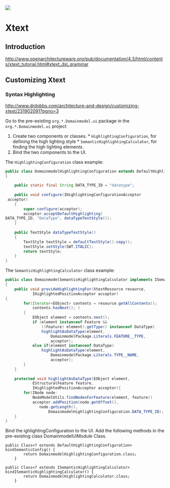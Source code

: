 


[![](http://code.google.com/images/code_sm.png)](http://code.google.com/)


# Xtext #

## Introduction ##

http://www.openarchitectureware.org/pub/documentation/4.3/html/contents/xtext_tutorial.html#xtext_dsl_grammar


## Customizing Xtext ##

### Syntax Highlighting ###

http://www.drdobbs.com/architecture-and-design/customizing-xtext/231902091?pgno=3

Go to the pre-existing `org.*.Domainmodel.ui` package in the `org.*.Domainmodel.ui` project

  1. Create two components or classes.
    * `HighlightingConfiguration`, for defining the high lighting style
    * `SemanticHighlightingCalculator`, for finding the high lighting elements.
  1. Bind the two components to the UI.


The `HighlightingConfiguration` class example:

```java
public class DomainmodelHighlightingConfiguration extends DefaultHighlightingConfiguration 
{
 
    public static final String DATA_TYPE_ID = "datatype";
 
    public void configure(IHighlightingConfigurationAcceptor
 acceptor)
    {
        super.configure(acceptor);
        acceptor.acceptDefaultHighlighting(
DATA_TYPE_ID, "DataType", dataTypeTextStyle());
    }
 
    public TextStyle dataTypeTextStyle()
    {
        TextStyle textStyle = defaultTextStyle().copy();
        textStyle.setStyle(SWT.ITALIC);
        return textStyle;
    }
}
```


The `SemanticHighlightingCalculator` class example:

```java
public class DomainmodelSemanticHighlightingCalculator implements ISemanticHighlightingCalculator
{
    public void provideHighlightingFor(XtextResource resource,
            IHighlightedPositionAcceptor acceptor)
{
        for(Iterator<EObject> contents = resource.getAllContents();
            contents.hasNext(); )
        {
            EObject element = contents.next();
            if (element instanceof Feature &&
                ((Feature) element).getType() instanceof DataType)
                highlightAsDataType(element,
                    DomainmodelPackage.Literals.FEATURE__TYPE,
                    acceptor);
            else if(element instanceof DataType)
                highlightAsDataType(element,
                    DomainmodelPackage.Literals.TYPE__NAME,
                    acceptor);
        }
    }
     
    protected void highlightAsDataType(EObject element,
            EStructuralFeature feature,
            IHighlightedPositionAcceptor acceptor){
        for(INode node:
            NodeModelUtils.findNodesForFeature(element, feature))
            acceptor.addPosition(node.getOffset(),
               node.getLength(),                         
                   DomainmodelHighlightingConfiguration.DATA_TYPE_ID);
    }
}
```


Bind the ighlightingConfiguration to the UI. Add the following methods in the pre-existing class DomainmodelUiModule Class.

```
public Class<? extends DefaultHighlightingConfiguration> bindSemanticConfig() {
		return DomainmodelHighlightingConfiguration.class;
	}

public Class<? extends ISemanticHighlightingCalculator> bindISemanticHighlightingCalculator() {
		return DomainmodelHighlightingCalculator.class;
	}


```